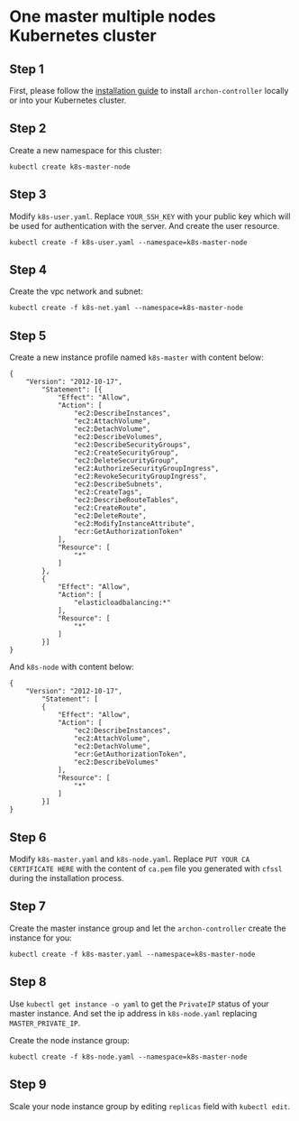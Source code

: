 One master multiple nodes Kubernetes cluster
=================================

Step 1
------

First, please follow the [installation guide] to install `archon-controller`
locally or into your Kubernetes cluster.


Step 2
------

Create a new namespace for this cluster:

```
kubectl create k8s-master-node
```

Step 3
------

Modify `k8s-user.yaml`. Replace `YOUR_SSH_KEY` with your public key which will be
used for authentication with the server. And create the user resource.

```
kubectl create -f k8s-user.yaml --namespace=k8s-master-node
```

Step 4
------

Create the vpc network and subnet:

```
kubectl create -f k8s-net.yaml --namespace=k8s-master-node
```

Step 5
------

Create a new instance profile named `k8s-master` with content below:

```
{
    "Version": "2012-10-17",
        "Statement": [{
            "Effect": "Allow",
            "Action": [
                "ec2:DescribeInstances",
                "ec2:AttachVolume",
                "ec2:DetachVolume",
                "ec2:DescribeVolumes",
                "ec2:DescribeSecurityGroups",
                "ec2:CreateSecurityGroup",
                "ec2:DeleteSecurityGroup",
                "ec2:AuthorizeSecurityGroupIngress",
                "ec2:RevokeSecurityGroupIngress",
                "ec2:DescribeSubnets",
                "ec2:CreateTags",
                "ec2:DescribeRouteTables",
                "ec2:CreateRoute",
                "ec2:DeleteRoute",
                "ec2:ModifyInstanceAttribute",
                "ecr:GetAuthorizationToken"
            ],
            "Resource": [
                "*"
            ]
        },
        {
            "Effect": "Allow",
            "Action": [
                "elasticloadbalancing:*"
            ],
            "Resource": [
                "*"
            ]
        }]
}
```

And `k8s-node` with content below:

```
{
    "Version": "2012-10-17",
        "Statement": [
        {
            "Effect": "Allow",
            "Action": [
                "ec2:DescribeInstances",
                "ec2:AttachVolume",
                "ec2:DetachVolume",
                "ecr:GetAuthorizationToken",
                "ec2:DescribeVolumes"
            ],
            "Resource": [
                "*"
            ]
        }]
}
```

Step 6
------

Modify `k8s-master.yaml` and `k8s-node.yaml`. Replace `PUT YOUR CA CERTIFICATE HERE` with the content of
`ca.pem` file you generated with `cfssl` during the installation process.

Step 7
------

Create the master instance group and let the `archon-controller` create the instance for you:

```
kubectl create -f k8s-master.yaml --namespace=k8s-master-node
```

Step 8
------

Use `kubectl get instance -o yaml` to get the `PrivateIP` status of your master instance. And
set the ip address in `k8s-node.yaml` replacing `MASTER_PRIVATE_IP`.

Create the node instance group:

```
kubectl create -f k8s-node.yaml --namespace=k8s-master-node
```

Step 9
-------

Scale your node instance group by editing `replicas` field with `kubectl edit`.


[installation guide]: https://github.com/kubeup/archon/blob/master/docs/installation.md
